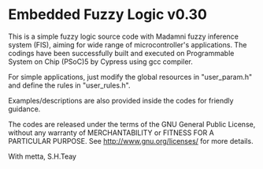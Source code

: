 Embedded Fuzzy Logic v0.30
==========================

This is a simple fuzzy logic source code with Madamni fuzzy inference
system (FIS), aiming for wide range of microcontroller's applications.
The codings have been successfully built and executed on Programmable 
System on Chip (PSoC)5 by Cypress using gcc compiler. 

For simple applications, just modify the global resources in 
"user_param.h" and define the rules in "user_rules.h". 

Examples/descriptions are also provided inside the codes for friendly
guidance.

The codes are released under the terms of the GNU General Public 
License, without any warranty of MERCHANTABILITY or FITNESS FOR A 
PARTICULAR PURPOSE. See <http://www.gnu.org/licenses/> for more 
details.

With metta,
S.H.Teay